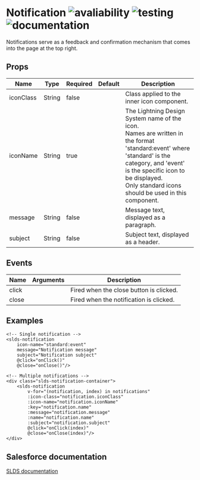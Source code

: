 # Notification ![avaliability](https://img.shields.io/badge/avaliability-available-green.svg)  ![testing](https://img.shields.io/badge/testing-tested-green.svg) ![documentation](https://img.shields.io/badge/documentation-documented-green.svg)

Notifications serve as a feedback and confirmation mechanism that comes into the page at the top right.

## Props

| Name      | Type   | Required | Default | Description |
| --------- | ------ | -------- | ------- | ----------- |
| iconClass | String | false    |         | Class applied to the inner icon component. |
| iconName  | String | true     |         | The Lightning Design System name of the icon.<br>Names are written in the format 'standard:event' where 'standard' is the category, and 'event' is the specific icon to be displayed.<br>Only standard icons should be used in this component. |
| message   | String | false    |         | Message text, displayed as a paragraph. |
| subject   | String | false    |         | Subject text, displayed as a header. |

## Events

| Name           | Arguments | Description |
| -------------- | --------- | ----------- |
| click          |           | Fired when the close button is clicked.|
| close          |           | Fired when the notification is clicked.|

## Examples

```vue
<!-- Single notification -->
<slds-notification 
    icon-name="standard:event" 
    message="Notification message"
    subject="Notification subject"
    @click="onClick()"
    @close="onClose()"/>

<!-- Multiple notifications -->
<div class="slds-notification-container">
    <slds-notification
        v-for="(notification, index) in notifications"
        :icon-class="notification.iconClass"
        :icon-name="notification.iconName"
        :key="notification.name"
        :message="notification.message"
        :name="notification.name"
        :subject="notification.subject"
        @click="onClick(index)"
        @close="onClose(index)"/>
</div>
```

## Salesforce documentation
[SLDS documentation](https://www.lightningdesignsystem.com/components/notifications/)<br>

